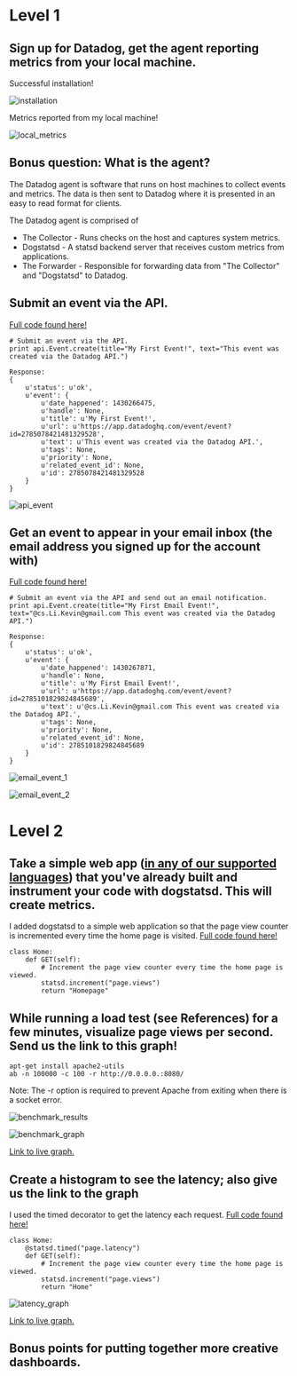 # Level 1

## Sign up for Datadog, get the agent reporting metrics from your local machine.

Successful installation!

![installation](images/level1-1-1.png)

Metrics reported from my local machine!

![local_metrics](images/level1-1-2.png)

## Bonus question: What is the agent?

The Datadog agent is software that runs on host machines to collect events and metrics. The data is then sent to
Datadog where it is presented in an easy to read format for clients.

The Datadog agent is comprised of

* The Collector - Runs checks on the host and captures system metrics.
* Dogstatsd - A statsd backend server that receives custom metrics from applications.
* The Forwarder - Responsible for forwarding data from "The Collector" and "Dogstatsd" to Datadog.

## Submit an event via the API.

[Full code found here!](code/level1.py)

```
# Submit an event via the API.
print api.Event.create(title="My First Event!", text="This event was created via the Datadog API.")
```

```
Response:
{
    u'status': u'ok',
    u'event': {
        u'date_happened': 1430266475,
        u'handle': None,
        u'title': u'My First Event!',
        u'url': u'https://app.datadoghq.com/event/event?id=2785078421481329528',
        u'text': u'This event was created via the Datadog API.',
        u'tags': None,
        u'priority': None,
        u'related_event_id': None,
        u'id': 2785078421481329528
    }
}
```

![api_event](images/level1-3-1.png)

## Get an event to appear in your email inbox (the email address you signed up for the account with)

[Full code found here!](code/level1.py)

```
# Submit an event via the API and send out an email notification.
print api.Event.create(title="My First Email Event!", text="@cs.Li.Kevin@gmail.com This event was created via the Datadog API.")
```

```
Response:
{
    u'status': u'ok',
    u'event': {
        u'date_happened': 1430267871,
        u'handle': None,
        u'title': u'My First Email Event!',
        u'url': u'https://app.datadoghq.com/event/event?id=2785101829824845689',
        u'text': u'@cs.Li.Kevin@gmail.com This event was created via the Datadog API.',
        u'tags': None,
        u'priority': None,
        u'related_event_id': None,
        u'id': 2785101829824845689
    }
}
```

![email_event_1](images/level1-4-2.png)

![email_event_2](images/level1-4-1.png)

# Level 2

## Take a simple web app ([in any of our supported languages](http://docs.datadoghq.com/libraries/)) that you've already built and instrument your code with dogstatsd. This will create **metrics**.

I added dogstatsd to a simple web application so that the page view counter is incremented every time the home page is visited. [Full code found here!](code/level2.py)

```
class Home:
    def GET(self):
        # Increment the page view counter every time the home page is viewed.
        statsd.increment("page.views")
        return "Homepage"
```

## While running a load test (see References) for a few minutes, visualize page views per second. Send us the link to this graph!

```
apt-get install apache2-utils
ab -n 100000 -c 100 -r http://0.0.0.0.:8080/
```

Note: The -r option is required to prevent Apache from exiting when there is a socket error.

![benchmark_results](images/level2-2-1.png)

![benchmark_graph](images/level2-2-2.png)

<a href="https://app.datadoghq.com/graph/embed?token=a12aeb9d0a74e7b2db2e819dc15ce6c4fa46f646adcbdfac14639e11eb93250d&height=300&width=600&legend=false">Link to live graph.</a>

## Create a histogram to see the latency; also give us the link to the graph

I used the timed decorator to get the latency each request. [Full code found here!](code/level2.py)

```
class Home:
    @statsd.timed("page.latency")
    def GET(self):
        # Increment the page view counter every time the home page is viewed.
        statsd.increment("page.views")
        return "Home"
```

![latency_graph](images/level2-3-1.png)

<a href="https://app.datadoghq.com/graph/embed?token=8790353a418d362afd53bbe8c6cfa559473da8bec357b887377512188d786e71&height=300&width=600&legend=false">Link to live graph.</a>

## Bonus points for putting together more creative dashboards.
